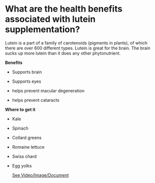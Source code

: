 # What are the health benefits associated with lutein supplementation?

Lutein is a part of a family of carotenoids (pigments in plants), of which there are over 600 different types. Lutein is great for the brain. The brain sucks up more lutein than it does any other phytonutrient.

**Benefits**

- Supports brain

- Supports eyes

- helps prevent macular degeneration

- helps prevent cataracts

**Where to get it**

- Kale

- Spinach

- Collard greens

- Romaine lettuce

- Swiss chard

- Egg yolks

     [See Video/Image/Document](https://hls-player.drberg.com/asset?path=migrated-assets/the-science-behind-lutein-and-brain-health-drberg-on-carotenoids)